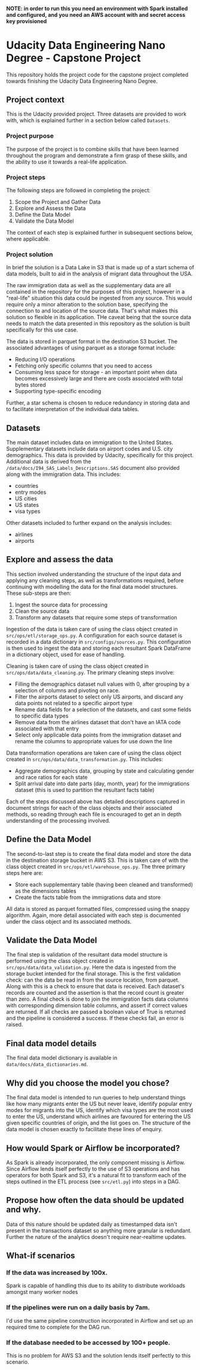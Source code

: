 #### NOTE: in order to run this you need an environment with Spark installed and configured, and you need an AWS account with and secret access key provisioned

# Udacity Data Engineering Nano Degree - Capstone Project
This repository holds the project code for the capstone project completed towards finishing the 
Udacity Data Engineering Nano Degree.

## Project context
This is the Udacity provided project. Three datasets are provided to work with, which is explained further in 
a section below called `Datasets`. 

### Project purpose
The purpose of the project is to combine skills that have been learned throughout the program and demonstrate 
a firm grasp of these skills, and the ability to use it towards a real-life application.

### Project steps
The following steps are followed in completing the project:
1. Scope the Project and Gather Data
1. Explore and Assess the Data
1. Define the Data Model
1. Validate the Data Model

The context of each step is explained further in subsequent sections below, where applicable.

### Project solution
In brief the solution is a Data Lake in S3 that is made up of a start schema of data models, built to aid in the 
analysis of migrant data throughout the USA. 

The raw immigration data as well as the supplementary data are all contained in the repository for the purposes of this
project, however in a "real-life" situation this data could be ingested from any source. This would require only a minor
alteration to the solution base, specifying the connection to and location of the source data. That's what makes this 
solution so flexible in its application. THe caveat being that the source data needs to match the data presented in this
repository as the solution is built specifically for this use case.   

The data is stored in parquet format in the destination S3 bucket. The associated advantages of using parquet as a storage
format include:
- Reducing I/O operations
- Fetching only specific columns that you need to access
- Consuming less space for storage - an important point when data becomes excessively large and there are costs associated 
with total bytes stored
- Supporting type-specific encoding

Further, a star schema is chosen to reduce redundancy in storing data and to facilitate interpretation 
of the individual data tables.

## Datasets
The main dataset includes data on immigration to the United States. 
Supplementary datasets include data on airport codes and U.S. city demographics. This data is provided by Udacity, 
specifically for this project. Additional data is derived from the `/data/docs/I94_SAS_Labels_Descriptions.SAS`
document also provided along with the immigration data. This includes:
- countries
- entry modes
- US cities
- US states
- visa types

Other datasets included to further expand on the analysis includes:
- airlines
- airports

## Explore and assess the data
This section involved understanding the structure of the input data and applying any cleaning steps, as well as 
transformations required, before continuing with modelling the data for the final data model structures. These sub-steps
are then:
1. Ingest the source data for processing
1. Clean the source data
1. Transform any datasets that require some steps of transformation

Ingestion of the data is taken care of using the class object created in `src/ops/etl/storage_ops.py`. A configuration 
for each source dataset is recorded in a data dictionary in `src/configs/sources.py`. This configuration is then used 
to ingest the data and storing each resultant Spark DataFrame in a dictionary object, used for ease of handling.

Cleaning is taken care of using the class object created in `src/ops/data/data_cleaning.py`. 
The primary cleaning steps involve:
- Filling the demographics dataset null values with 0, after grouping by a selection of columns and pivoting on race.
- Filter the airports dataset to select only US airports, and discard any data points not related to a specific 
airport type
- Rename data fields for a selection of the datasets, and cast some fields to specific data types
- Remove data from the airlines dataset that don't have an IATA code associated with that entry
- Select only applicable data points from the immigration dataset and rename the columns to appropriate values for use
down the line

Data transformation operations are taken care of using the class object created in `src/ops/data/data_transformation.py`.
This includes:
- Aggregate demographics data, grouping by state and calculating gender and race ratios for each state
- Split arrival date into date parts (day, month, year) for the immigrations dataset (this is used to partition the
resultant facts table)

Each of the steps discussed above has detailed descriptions captured in document strings for each of the class objects
and their associated methods, so reading through each file is encouraged to get an in depth understanding of the processing
involved.

## Define the Data Model
The second-to-last step is to create the final data model and store the data in the destination storage bucket in AWS S3.
This is taken care of with the class object created in `src/ops/etl/warehouse_ops.py`. The three primary steps here are:
- Store each supplementary table (having been cleaned and transformed) as the dimensions tables
- Create the facts table from the immigrations data and store

All data is stored as parquet formatted files, compressed using the snappy algorithm. 
Again, more detail associated with each step is documented under the class object and its associated methods.

## Validate the Data Model
The final step is validation of the resultant data model structure is performed using the class object created in 
`src/ops/data/data_validation.py`. Here the data is ingested from the storage bucket intended for the final storage.
This is the first validation check: can the data be read in from the source location, from parquet. Along with this is 
a check to ensure that data is received. Each dataset's records are counted and the assertion is that the record count is
greater than zero.
A final check is done to join the immigration facts data columns with corresponding dimension table columns, 
and assert if correct values are returned. If all checks are passed a boolean value of True is returned and the pipeline
is considered a success. If these checks fail, an error is raised.

## Final data model details
The final data model dictionary is available in `data/docs/data_dictionaries.md`. 

## Why did you choose the model you chose?
The final data model is intended to run queries to help understand things like how many migrants enter the US but never leave,
identify popular entry modes for migrants into the US, identify which visa types are the most used to enter the US,
understand which airlines are favoured for entering the US given specific countries of origin, and the list goes on.
The structure of the data model is chosen exactly to facilitate these lines of enquiry.

## How would Spark or Airflow be incorporated?
As Spark is already incorporated, the only component missing is Airflow. Since Airflow lends itself perfectly to the use 
of S3 operations and has operators for both Spark and S3, it's a natural fit to transform each of the steps outlined in 
the ETL process (see `src/etl.py`) into steps in a DAG. 

## Propose how often the data should be updated and why.
Data of this nature should be updated daily as timestamped data isn't present in the transactions dataset so anything 
more granular is redundant. Further the nature of the analytics doesn't require near-realtime updates.

## What-if scenarios
### If the data was increased by 100x.
Spark is capable of handling this due to its ability to distribute workloads amongst many worker nodes

### If the pipelines were run on a daily basis by 7am.
I'd use the same pipeline construction incorporated in Airflow and set up an required time to complete for the DAG run.

### If the database needed to be accessed by 100+ people.
This is no problem for AWS S3 and the solution lends itself perfectly to this scenario.
 
